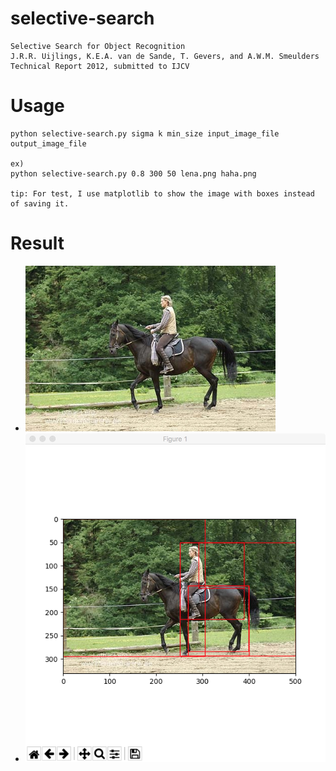 # selective-search
```
Selective Search for Object Recognition
J.R.R. Uijlings, K.E.A. van de Sande, T. Gevers, and A.W.M. Smeulders
Technical Report 2012, submitted to IJCV
```
# Usage

```
python selective-search.py sigma k min_size input_image_file output_image_file

ex)
python selective-search.py 0.8 300 50 lena.png haha.png

tip: For test, I use matplotlib to show the image with boxes instead of saving it.
```

# Result
 - <img src="./000393.jpg" width=400px/>
 - <img src="./result.png" width=500px>
